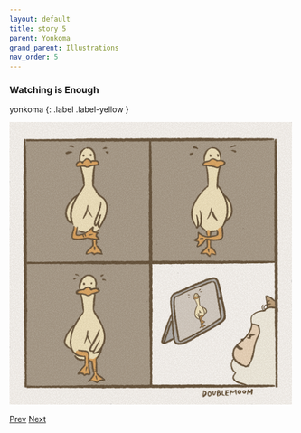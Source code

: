 ```yaml
---
layout: default
title: story 5
parent: Yonkoma
grand_parent: Illustrations
nav_order: 5
---
```


### Watching is Enough
yonkoma
{: .label .label-yellow }

[<img src="../../../assets/yonkoma/watching_is_enough.png" width="500"/>](../../../assets/yonkoma/watching_is_enough.png)

[Prev](yonkoma_4.html) [Next](yonkoma_6.html)